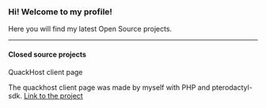 ### Hi! Welcome to my profile!
Here you will find my latest Open Source projects.


------------

#### Closed source projects
QuackHost client page

The quackhost client page was made by myself with PHP and pterodactyl-sdk.
[Link to the project](http://client.quackhost.uk "Link to the project")
